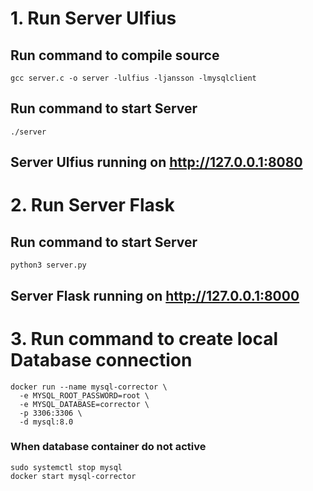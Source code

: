 # 1. Run Server Ulfius

## Run command to compile source

```
gcc server.c -o server -lulfius -ljansson -lmysqlclient
```

## Run command to start Server

```
./server
```

## Server Ulfius running on http://127.0.0.1:8080

# 2. Run Server Flask

## Run command to start Server

```
python3 server.py
```

## Server Flask running on http://127.0.0.1:8000

# 3. Run command to create local Database connection

```
docker run --name mysql-corrector \
  -e MYSQL_ROOT_PASSWORD=root \
  -e MYSQL_DATABASE=corrector \
  -p 3306:3306 \
  -d mysql:8.0
```

### When database container do not active

```
sudo systemctl stop mysql
docker start mysql-corrector
```